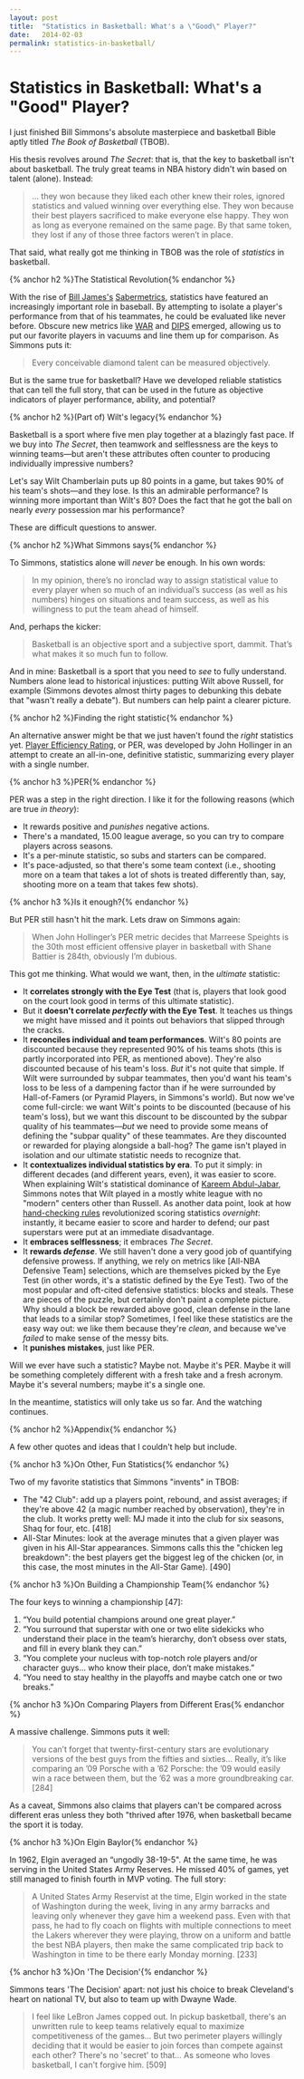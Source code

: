 ```yaml
---
layout: post
title:  "Statistics in Basketball: What's a \"Good\" Player?"
date:   2014-02-03
permalink: statistics-in-basketball/
---
```


# Statistics in Basketball: What's a "Good" Player?

I just finished Bill Simmons's absolute masterpiece and basketball Bible aptly titled _The Book of Basketball_ (TBOB).

His thesis revolves around _The Secret_: that is, that the key to basketball isn't about basketball. The truly great teams in NBA history didn't win based on talent (alone). Instead:

> ... they won because they liked each other knew their roles, ignored statistics and valued winning over everything else. They won because their best players sacrificed to make everyone else happy. They won as long as everyone remained on the same page. By that same token, they lost if any of those three factors weren’t in place.

That said, what really got me thinking in TBOB was the role of _statistics_ in basketball.

<!--break-->

{% anchor h2 %}The Statistical Revolution{% endanchor %}

With the rise of [Bill James's](http://en.wikipedia.org/wiki/Bill_James) [Sabermetrics](http://en.wikipedia.org/wiki/Sabermetrics), statistics have featured an increasingly important role in baseball. By attempting to isolate a player's performance from that of his teammates, he could be evaluated like never before. Obscure new metrics like [WAR](http://en.wikipedia.org/wiki/Wins_above_replacement) and [DIPS](http://en.wikipedia.org/wiki/Defense_independent_pitching_statistics) emerged, allowing us to put our favorite players in vacuums and line them up for comparison. As Simmons puts it:

> Every conceivable diamond talent can be measured objectively.

But is the same true for basketball? Have we developed reliable statistics that can tell the full story, that can be used in the future as objective indicators of player performance, ability, and potential?

{% anchor h2 %}(Part of) Wilt's legacy{% endanchor %}

Basketball is a sport where five men play together at a blazingly fast pace. If we buy into _The Secret_, then teamwork and selflessness are the keys to winning teams—but aren't these attributes often counter to producing individually impressive numbers?

Let's say Wilt Chamberlain puts up 80 points in a game, but takes 90% of his team's shots—and they lose. Is this an admirable performance? Is winning more important than Wilt's 80? Does the fact that he got the ball on nearly _every_ possession mar his performance?

These are difficult questions to answer.

{% anchor h2 %}What Simmons says{% endanchor %}

To Simmons, statistics alone will _never_ be enough. In his own words:

> In my opinion, there’s no ironclad way to assign statistical value to every player when so much of an individual’s success (as well as his numbers) hinges on situations and team success, as well as his willingness to put the team ahead of himself.

And, perhaps the kicker:

> Basketball is an objective sport and a subjective sport, dammit. That’s what makes it so much fun to follow.

And in mine: Basketball is a sport that you need to _see_ to fully understand. Numbers alone lead to historical injustices: putting Wilt above Russell, for example (Simmons devotes almost thirty pages to debunking this debate that "wasn't really a debate"). But numbers can help paint a clearer picture.

{% anchor h2 %}Finding the right statistic{% endanchor %}

An alternative answer might be that we just haven't found the _right_ statistics yet. [Player Efficiency Rating](http://en.wikipedia.org/wiki/Player_efficiency_rating), or PER, was developed by John Hollinger in an attempt to create an all-in-one, definitive statistic, summarizing every player with a single number.

{% anchor h3 %}PER{% endanchor %}

PER was a step in the right direction. I like it for the following reasons (which are true _in theory_):

- It rewards positive and _punishes_ negative actions.
- There's a mandated, 15.00 league average, so you can try to compare players across seasons.
- It's a per-minute statistic, so subs and starters can be compared.
- It's pace-adjusted, so that there's some team context (i.e., shooting more on a team that takes a lot of shots is treated differently than, say, shooting more on a team that takes few shots).

{% anchor h3 %}Is it enough?{% endanchor %}

But PER still hasn't hit the mark. Lets draw on Simmons again:

> When John Hollinger’s PER metric decides that Marreese Speights is the 30th most efficient offensive player in basketball with Shane Battier is 284th, obviously I’m dubious.

This got me thinking. What would we want, then, in the _ultimate_ statistic:

- It **correlates strongly with the Eye Test** (that is, players that look good on the court look good in terms of this ultimate statistic).
- But it **doesn't correlate _perfectly_ with the Eye Test**. It teaches us things we might have missed and it points out behaviors that slipped through the cracks.
- It **reconciles individual and team performances**. Wilt's 80 points are discounted because they represented 90% of his teams shots (this is partly incorporated into PER, as mentioned above). They're also discounted because of his team's loss. _But_ it's not quite that simple. If Wilt were surrounded by subpar teammates, then you'd want his team's loss to be less of a dampening factor than if he were surrounded by Hall-of-Famers (or Pyramid Players, in Simmons's world). But now we've come full-circle: we want Wilt's points to be discounted (because of his team's loss), but we want this discount to be discounted by the subpar quality of his teammates—_but_ we need to provide some means of defining the "subpar quality" of these teammates. Are they discounted or rewarded for playing alongside a ball-hog? The game isn't played in isolation and our ultimate statistic needs to recognize that.
- It **contextualizes individual statistics by era**. To put it simply: in different decades (and different years, even), it was easier to score. When explaining Wilt's statistical dominance of [Kareem Abdul-Jabar](http://en.wikipedia.org/wiki/Kareem_Abdul-Jabbar), Simmons notes that Wilt played in a mostly white league with no "modern" centers other than Russell. As another data point, look at how [hand-checking rules](http://bleacherreport.com/articles/833257-michael-jordan-could-he-really-score-50-with-the-hand-check-rules-in-place) revolutionized scoring statistics _overnight_: instantly, it became easier to score and harder to defend; our past superstars were put at an immediate disadvantage.
- It **embraces selflessness**; it embraces _The Secret_.
- It **rewards _defense_**. We still haven't done a very good job of quantifying defensive prowess. If anything, we rely on metrics like [All-NBA Defensive Team] selections, which are themselves picked by the Eye Test (in other words, it's a statistic defined by the Eye Test). Two of the most popular and oft-cited defensive statistics: blocks and steals. These are pieces of the puzzle, but certainly don't paint a complete picture. Why should a block be rewarded above good, clean defense in the lane that leads to a similar stop? Sometimes, I feel like these statistics are the easy way out: we like them because they're _clean_, and because we've _failed_ to make sense of the messy bits.
- It **punishes mistakes**, just like PER.

Will we ever have such a statistic? Maybe not. Maybe it's PER. Maybe it will be something completely different with a fresh take and a fresh acronym. Maybe it's several numbers; maybe it's a single one.

In the meantime, statistics will only take us so far. And the watching continues.

{% anchor h2 %}Appendix{% endanchor %}

A few other quotes and ideas that I couldn't help but include.

{% anchor h3 %}On Other, Fun Statistics{% endanchor %}

Two of my favorite statistics that Simmons "invents" in TBOB:

- The "42 Club": add up a players point, rebound, and assist averages; if they're above 42 (a magic number reached by observation), they're in the club. It works pretty well: MJ made it into the club for six seasons, Shaq for four, etc. [418]
- All-Star Minutes: look at the average minutes that a given player was given in his All-Star appearances. Simmons calls this the "chicken leg breakdown": the best players get the biggest leg of the chicken (or, in this case, the most minutes in the All-Star Game). [490]

{% anchor h3 %}On Building a Championship Team{% endanchor %}

The four keys to winning a championship [47]:

  1. “You build potential champions around one great player.”
  2. “You surround that superstar with one or two elite sidekicks who understand their place in the team’s hierarchy, don’t obsess over stats, and fill in every blank they can.”
  3. “You complete your nucleus with top-notch role players and/or character guys… who know their place, don’t make mistakes.”
  4. “You need to stay healthy in the playoffs and maybe catch one or two breaks.”

{% anchor h3 %}On Comparing Players from Different Eras{% endanchor %}

A massive challenge. Simmons puts it well:

> You can’t forget that twenty-first-century stars are evolutionary versions of the best guys from the fifties and sixties… Really, it’s like comparing an ’09 Porsche with a ’62 Porsche: the ’09 would easily win a race between them, but the ’62 was a more groundbreaking car. [284]

As a caveat, Simmons also claims that players can't be compared across different eras unless they both "thrived after 1976, when basketball became the sport it is today.

{% anchor h3 %}On Elgin Baylor{% endanchor %}

In 1962, Elgin averaged an “ungodly 38-19-5". At the same time, he was serving in the United States Army Reserves. He missed 40% of games, yet still managed to finish fourth in MVP voting. The full story:

> A United States Army Reservist at the time, Elgin worked in the state of Washington during the week, living in any army barracks and leaving only whenever they gave him a weekend pass. Even with that pass, he had to fly coach on flights with multiple connections to meet the Lakers wherever they were playing, throw on a uniform and battle the best NBA players, then make the same complicated trip back to Washington in time to be there early Monday morning. [233]

{% anchor h3 %}On 'The Decision'{% endanchor %}

Simmons tears 'The Decision' apart: not just his choice to break Cleveland's heart on national TV, but also to team up with Dwayne Wade.

> I feel like LeBron James copped out. In pickup basketball, there's an unwritten rule to keep teams relatively equal to maximize competitiveness of the games... But two perimeter players willingly deciding that it would be easier to join forces than compete against each other? There's no 'secret' to that... As someone who loves basketball, I can't forgive him. [509]
